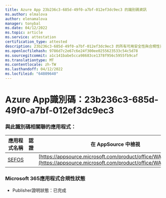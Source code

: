 ```yaml
---
title: Azure App 23b236c3-685d-49f0-a7bf-012ef3dc9ec3 的識別碼資訊
ms.author: elmalova
author: elenamalova
manager: tonybal
ms.date: 04/12/2022
ms.topic: article
ms.service: attestation
certification_type: attested
description: 23b236c3-685d-49f0-a7bf-012ef3dc9ec3 的所有可用安全性與合規性資訊。
ms.openlocfilehash: 9786d7c2e67c6e24f300ee0255623533c54c5d78
ms.sourcegitcommit: a1c141babe5cca98683ce1378f956c5955fb9caf
ms.translationtype: MT
ms.contentlocale: zh-TW
ms.lasthandoff: 04/12/2022
ms.locfileid: "64809640"
---
```

# <a name="azure-app-id-23b236c3-685d-49f0-a7bf-012ef3dc9ec3"></a>Azure App識別碼：23b236c3-685d-49f0-a7bf-012ef3dc9ec3


### <a name="apps-associated-with-this-id"></a>與此識別碼相關聯的應用程式：
| **應用程式名稱** | **認證** | **在 AppSource 中檢視** |
|--------------|---------------|-----------------------|
| [SEFOS](../forward/WA200003219.md) |  | [https://appsource.microsoft.com/product/office/WA200003219](https://appsource.microsoft.com/product/office/WA200003219) |

### <a name="microsoft-365-app-compliance-status"></a>Microsoft 365應用程式合規性狀態
- Publisher證明狀態：已完成
